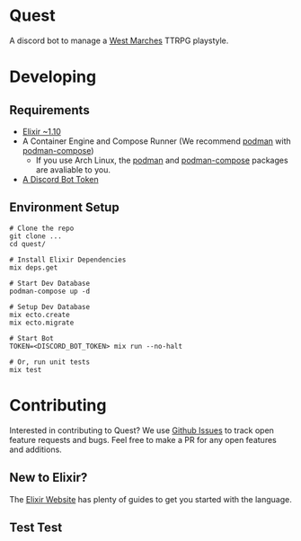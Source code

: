 # Quest

A discord bot to manage a [West Marches](https://www.youtube.com/watch?v=oGAC-gBoX9k) TTRPG playstyle.

# Developing

## Requirements

- [Elixir ~1.10](https://elixir-lang.org/install.html)
- A Container Engine and Compose Runner (We recommend [podman](https://podman.io/) with [podman-compose](https://github.com/containers/podman-compose))
  - If you use Arch Linux, the [podman](https://www.archlinux.org/packages/community/x86_64/podman/) and [podman-compose](https://www.archlinux.org/packages/community/any/podman-compose/) packages are avaliable to you.
- [A Discord Bot Token](https://discord.com/developers)

## Environment Setup

```
# Clone the repo
git clone ...
cd quest/

# Install Elixir Dependencies
mix deps.get

# Start Dev Database
podman-compose up -d

# Setup Dev Database
mix ecto.create
mix ecto.migrate

# Start Bot
TOKEN=<DISCORD_BOT_TOKEN> mix run --no-halt

# Or, run unit tests
mix test
```

# Contributing
Interested in contributing to Quest? We use [Github Issues](https://github.com/ChristopherJMiller/quest/issues) to track open feature requests and bugs. Feel free to make a PR for any open features and additions.

## New to Elixir?

The [Elixir Website](https://elixir-lang.org/getting-started/introduction.html) has plenty of guides to get you started with the language.

## Test Test